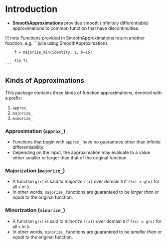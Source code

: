 # Introduction

- **SmoothApproximations** provides smooth (infinitely differentiable) approximations to common function that have discontinuities.

!!! note
    Functions provided in SmoothApproximations return another function, e.g.
    ```julia
        using SmoothApproximations

        f = majorize_min(identity, 1; k=15)

        f(0.7)
    ```

## Kinds of Approximations

This package contains three kinds of function approximations, denoted with a prefix:

1. `approx_`
2. `majorize_`
3. `minorize_`

### Approximation (`approx_`)

- Functions that begin with `approx_` have no guarantees other than infinite differentiability.
- Depending on the input, the approximation may evaluate to a value either smaller or larger than that of the original function.

### Majorization (`majorize_`)

- A function ``g(x)`` is said to *majorize* ``f(x)`` over domain ``D`` if ``f(x) ≤ g(x)`` for all ``x`` in ``D``.
- In other words, `majorize_` functions are guaranteed to be *larger than or equal* to the original function.

### Minorization (`minorize_`)

- A function ``g(x)`` is said to *minorize* ``f(x))`` over domain ``D`` if ``f(x) ≥ g(x)`` for all ``x`` in ``D``.
- In other words, `minorize_` functions are guaranteed to be *smaller than or equal to* the original function.
